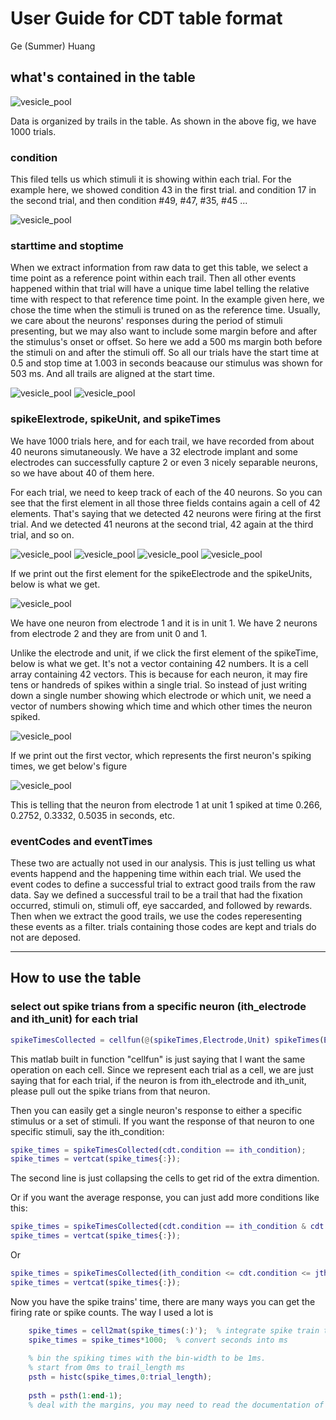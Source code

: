 User Guide for CDT table format
===============================

Ge (Summer) Huang

## what's contained in the table

![vesicle_pool](CDT_struc.png)
  
Data is organized by trails in the table. As shown in the above fig, we have 1000 trials.

### condition

This filed tells us which stimuli it is showing within each trial. For the example here, we showed condition 43 in the first trial. and condition 17 in the second trial, and then condition #49, #47, #35, #45 ...

![vesicle_pool](condition_num.png)  

### starttime and stoptime

When we extract information from raw data to get this table, we select a time point as a reference point within each trail. Then all other events happened within that trial will have a unique time label telling the relative time with respect to that reference time point. In the example given here, we chose the time when the stimuli is truned on as the reference time. Usually, we care about the neurons' responses during the period of stimuli presenting, but we may also want to include some margin before and after the stimulus's onset or offset. So here we add a 500 ms margin both before the stimuli on and after the stimuli off. So all our trials have the start time at 0.5 and stop time at 1.003 in seconds beacause our stimulus was shown for 503 ms. And all trails are aligned at the start time.

![vesicle_pool](start_time.png) 
![vesicle_pool](stop_time.png) 

### spikeElextrode, spikeUnit, and spikeTimes

We have 1000 trials here, and for each trail, we have recorded from about 40 neurons simutaneously. We have a 32 electrode implant and some electrodes can successfully capture 2 or even 3 nicely separable neurons, so we have about 40 of them here.

For each trial, we need to keep track of each of the 40 neurons. So you can see that the first element in all those three fields contains again a cell of 42 elements. That's saying that we detected 42 neurons were firing at the first trial. And we detected 41 neurons at the second trial, 42 again at the third trial, and so on.
 
![vesicle_pool](CDT_struc.png) ![vesicle_pool](time.png) 
![vesicle_pool](electrode.png)
![vesicle_pool](unit.png)

If we print out the first element for the spikeElectrode and the spikeUnits, below is what we get.  
  
![vesicle_pool](neurons.png)  

We have one neuron from electrode 1 and it is in unit 1. We have 2 neurons from electrode 2 and they are from unit 0 and 1.

Unlike the electrode and unit, if we click the first element of the spikeTime, below is what we get. It's not a vector containing 42 numbers. It is a cell array containing 42 vectors. This is because for each neuron, it may fire tens or handreds of spikes within a single trial. So instead of just writing down a single number showing which electrode or which unit, we need a vector of numbers showing which time and which other times the neuron spiked. 

![vesicle_pool](1stneuron.png)   

If we print out the first vector, which represents the first neuron's spiking times, we get below's figure

![vesicle_pool](1stNeuSpiTime.png) 

This is telling that the neuron from electrode 1 at unit 1 spiked at time 0.266, 0.2752, 0.3332, 0.5035 in seconds, etc.

### eventCodes and eventTimes

These two are actually not used in our analysis. This is just telling us what events happend and the happening time within each trial. We used the event codes to define a successful trial to extract good trails from the raw data. Say we defined a successful trail to be a trail that had the fixation occurred, stimuli on, stimuli off, eye saccarded, and followed by rewards. Then when we extract the good trails, we use the codes reperesenting these events as a filter. trials containing those codes are kept and trials do not are deposed.


***

## How to use the table 

### select out spike trians from a specific neuron (ith\_electrode and ith\_unit) for each trial

```matlab  
spikeTimesCollected = cellfun(@(spikeTimes,Electrode,Unit) spikeTimes(Electrode==ith_electrode & Unit==ith_unit),cdt.spikeTimes,cdt.spikeElectrode,cdt.spikeUnit,'UniformOutput',false);  
```
This matlab built in function "cellfun" is just saying that I want the same operation on each cell. Since we represent each trial as a cell, we are just saying that for each trial, if the neuron is from ith_electrode and ith_unit, please pull out the spike trians from that neuron. 

Then you can easily get a single neuron's response to either a specific stimulus or a set of stimuli. 
If you want the response of that neuron to one specific stimuli, say the ith_condition:     

```matlab  
spike_times = spikeTimesCollected(cdt.condition == ith_condition);
spike_times = vertcat(spike_times{:});  
```
The second line is just collapsing the cells to get rid of the extra dimention.

Or if you want the average response, you can just add more conditions like this:

```matlab  
spike_times = spikeTimesCollected(cdt.condition == ith_condition & cdt.condition == jth_condition);
spike_times = vertcat(spike_times{:});  
```
Or

```matlab  
spike_times = spikeTimesCollected(ith_condition <= cdt.condition <= jth_condition);
spike_times = vertcat(spike_times{:});  
```
Now you have the spike trains' time, there are many ways you can get the firing rate or spike counts. The way I used a lot is 

```matlab
    spike_times = cell2mat(spike_times(:)');  % integrate spike train times from all trails into a long row vector
    spike_times = spike_times*1000;  % convert seconds into ms
    
    % bin the spiking times with the bin-width to be 1ms.    
    % start from 0ms to trail_length ms
    psth = histc(spike_times,0:trial_length); 
    
    psth = psth(1:end-1); 
    % deal with the margins, you may need to read the documentation of the histc function
```




